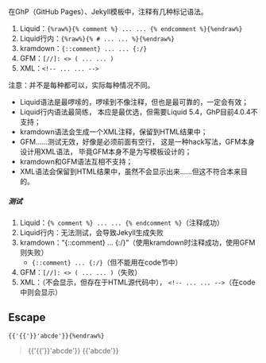 在GhP（GitHub Pages）、Jekyll模板中，注释有几种标记语法。
1. Liquid：`{%raw%}{% comment %} ... ... {% endcomment %}{%endraw%}`
2. Liquid行内：`{%raw%}{% # ... ... %}{%endraw%}`
3. kramdown：`{::comment} ... ... {:/}`
4. GFM：`[//]: <> ( ... ... )`
5. XML：`<!-- ... ... -->`

注意：并不是每种都可以，实际每种情况不同。
- Liquid语法是最啰嗦的，啰嗦到不像注释，但也是最可靠的，一定会有效；
- Liquid行内语法最简练，
本应是最优选，但需要Liquid 5.4，GhP目前4.0.4不支持；
- kramdown语法会生成一个XML注释，保留到HTML结果中；
- GFM……测试无效，好像是必须前面有空行，
这是一种hack写法，GFM本身设计用XML语法，
毕竟GFM本身不是为写模板设计的；
- kramdown和GFM语法互相不支持；
- XML语法会保留到HTML结果中，虽然不会显示出来……但这不符合本来目的。

##### 测试
1. Liquid：`{% comment %} ... ... {% endcomment %}`（注释成功）
2. Liquid行内：无法测试，会导致Jekyll生成失败
3. kramdown：“{::comment} ... {:/}”（使用kramdown时注释成功，使用GFM则失败）
	- `{::comment} ... {:/}`（但不能用在code节中）
5. GFM：`[//]: <> ( ... ... )`（失败）
6. XML：<!-- ... ... -->（不会显示，但存在于HTML源代码中），
`<!-- ... ... -->`（在code中则会显示）

## Escape
```liquid{%raw%}
{{'{{'}}'abcde'}}{%endraw%}
```
>{{'{{'}}'abcde'}}
{{'abcde'}}
